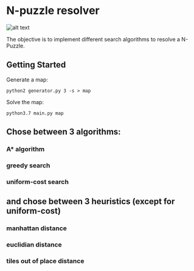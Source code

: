 # N-puzzle resolver

![alt text](https://github.com/Gabrielchapo/N-puzzle/puzzle.png?raw=true)

The objective is to implement different search algorithms to resolve a N-Puzzle.

## Getting Started

Generate a map:

```
python2 generator.py 3 -s > map
```

Solve the map:

```
python3.7 main.py map
```

## Chose between 3 algorithms:
### A* algorithm
### greedy search
### uniform-cost search


## and chose between 3 heuristics (except for uniform-cost)
### manhattan distance
### euclidian distance
### tiles out of place distance
